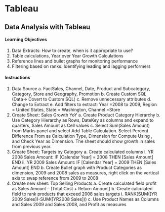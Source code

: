 # Tableau
## Data Analysis with Tableau
#### Learning Objectives
1.	Data Extracts: How to create, when is it appropriate to use?
2.	Table calculations, Year over Year Growth Calculations
3.	Reference lines and bullet graphs for monitoring performance
4.	Filtering based on ranks. Identifying leading and lagging performers
#### Instructions
1.	Data Source
a.	FactSales, Channel, Date, Product and Subcategory, Category, Store and Geography, Promotion
b.	Create Custom SQL (Data-> Covert to Custom SQL)
c.	Remove unnecessary attributes
d.	Change to Extract
e.	Add filters to extract: Year =2008 to 2009, Region = United States, State = Washington, Channel =Store
2.	Create Sheet: Sales Growth YoY
a.	Create Product Category Hierarchy
b.	Use Category Hierarchy as Rows, DateKey as columns and expand to quarters, Sales Amount as Cell values
c.	Select Sum(Sales Amount) from Marks panel and select Add Table Calculation. Select Percent Difference From as Calculation Type, Dimension for Compute Using , and Check Year as Dimension.  The sheet should show growth in sales from previous year.
3.	Create Sheet: Targets by Category
a.	Create calculated columns 
i.	YR 2008 Sales Amount: IF [Calendar Year] = 2008 THEN [Sales Amount] END
ii.	YR 2009 Sales Amount: IF [Calendar Year] = 2009 THEN [Sales Amount] END
b.	Create Bullet graph with Product Categories as dimension, 2009 and 2008 sales as measures, right click on the vertical axis to swap reference from 2009 to 2008
4.	Create new sheet: Top Selling Products
a.	Create calculated field profit as Sales Amount – (Total Cost + Return Amount)
b.	Create calculated field to rank products that exceed 2008 sales targets
i.	RANK(SUM([YR 2009 Sales])-SUM([YR2008 Sales]))
c.	Use Product Names as Columns and Sales 2009 and Sales 2008, and Profit as measures 
